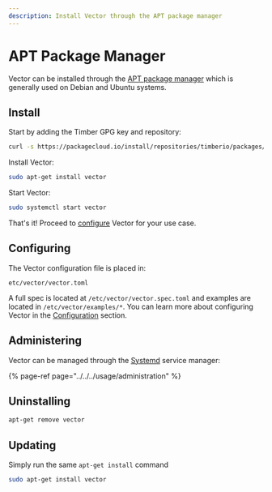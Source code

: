 ```yaml
---
description: Install Vector through the APT package manager
---
```


# APT Package Manager

Vector can be installed through the [APT package manager][url.apt] which is
generally used on Debian and Ubuntu systems.

## Install

Start by adding the Timber GPG key and repository:

```bash
curl -s https://packagecloud.io/install/repositories/timberio/packages/script.deb.sh | sudo bash
```

Install Vector:

```bash
sudo apt-get install vector
```

Start Vector:

```bash
sudo systemctl start vector
```

That's it! Proceed to [configure](#configuring) Vector for your use case.

## Configuring

The Vector configuration file is placed in:

```
etc/vector/vector.toml
```

A full spec is located at `/etc/vector/vector.spec.toml` and examples are
located in `/etc/vector/examples/*`. You can learn more about configuring
Vector in the [Configuration][docs.configuration] section.

## Administering

Vector can be managed through the [Systemd][url.systemd] service manager:

{% page-ref page="../../../usage/administration" %}

## Uninstalling

```bash
apt-get remove vector
```

## Updating

Simply run the same `apt-get install` command

```bash
sudo apt-get install vector
```


[docs.configuration]: ../../../usage/configuration/README.md
[url.apt]: https://wiki.debian.org/Apt
[url.systemd]: https://www.freedesktop.org/wiki/Software/systemd/
